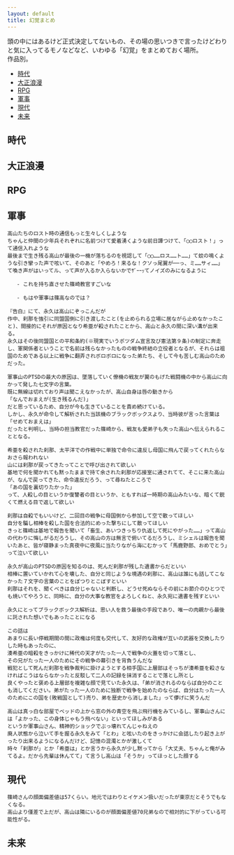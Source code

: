 ```yaml
---
layout: default
title: 幻覚まとめ
---
```

頭の中にはあるけど正式決定してないもの、その場の思いつきで言ったけどわりと気に入ってるモノなどなど、いわゆる「幻覚」をまとめておく場所。<br>
作品別。

- [時代](#時代)
- [大正浪漫](#大正浪漫)
- [RPG](#RPG)
- [軍事](#軍事)
- [現代](#現代)
- [未来](#未来)


<a name="時代"></a>
## 時代


<a name="大正浪漫"></a>
## 大正浪漫

<a name="RPG"></a>
## RPG

<a name="軍事"></a>
## 軍事
 ```
 高山たちのロスト時の通信もっと生々しくしような
ちゃんと仲間の少年兵それぞれに名前つけて愛着湧くような前日譚つけて、「◯◯ロスト！」って通信入れような
最後まで生き残る高山が最後の一機が落ちるのを視認して「◯◯……ロス……ト……」て蚊の鳴くような引き攣った声で呟いて、そのあと「やめろ！来るな！クソっ尾翼が──っ、ミ……サィ……」て喚き声がはいってル、って声が入るか入らないかでｻﾞｰｰｯてノイズのみになるように

    - これを持ち直させた篠崎教官すごいな

    - もはや軍事は篠高なのでは？
 ```

````
『告白』にて、永久は高山にぞっこんだが
作中、刹那を強引に同盟国側に引き渡したこと(を止められる立場に居ながら止めなかったこと)、間接的にそれが原因となり希亜が殺されたことから、高山と永久の間に深い溝が出来る。
永久はその後同盟国との平和条約(※現実でいうポツダム宣言及び憲法第９条)の制定に奔走し、軍関係者ということで名前は残らなかったものの戦争終結の立役者となるが、それらは祖国のためである以上に戦争に翻弄されボロボロになった弟たち、そして今も苦しむ高山のためだった。
````

```
軍事山のPTSDの最大の原因は、墜落していく僚機の戦友が翼のもげた戦闘機の中から高山に向かって発した七文字の言葉。
既に無線は切れており声は聞こえなかったが、高山自身は唇の動きから
「なんでおまえが(生き残るんだ)」
だと思っているため、自分が今も生きていることを責め続けている。
しかし、永久が命令して解析された当該機のブラックボックスより、当時彼が言った言葉は
「せめておまえは」
だったと判明し、当時の担当教官だった篠崎から、戦友も愛弟子も失った高山へ伝えられることとなる。
````

````
希亜を殺された刹那、太平洋での作戦中に単独で命令に違反し母国に飛んで戻ってくれたらなおさら報われない
山には刹那が戻ってきたってことで呼び出されて欲しい
基地で何を聞かれても黙ったままで持て余された刹那が応接室に通されてて、そこに来た高山が、なんで戻ってきた、命令違反だろう、って尋ねたところで
「あの国を裏切りたかった」
って、人殺しの目というか復讐者の目というか、ともすれば一時期の高山みたいな、暗くて鋭くて燃える目で返して欲しい
````

````
刹那は自殺でもいいけど、二回目の戦争に母国側から参加して空で散ってほしい
自分を騙し相棒を殺した国を合法的にめった撃ちにして散ってほしい
きっと篠崎は基地で報告を聞いて「畜生、あいつきっちり仇返して死にやがった……」って高山の代わりに悔しがるだろうし、その高山の方は無言で俯いてるだろうし、ミシェルは報告を聞いたあと、皆が寝静まった真夜中に夜風に当たりながら海にむかって「馬鹿野郎、おめでとう」って泣いて欲しい
````

````
永久が高山のPTSDの原因を知るのは、死んだ刹那が残した遺書からだといい
相棒に置いていかれて心を壊した、自分と同じような境遇の刹那に、高山は誰にも話してこなかった７文字の言葉のことをぽつりとこぼすといい
刹那はそれを、聞くべきは自分じゃないと判断し、どうせ死ぬならその前にお節介のひとつでも焼いてやろうと、同時に、自分の大事な教官をよろしくねと、永久宛に遺書を残すといい

永久にとってブラックボックス解析は、思い人を救う最後の手段であり、唯一の肉親から最後に託された想いでもあったことになる
````

````
この話は
あまりに長い停戦期間の間に政権は何度も交代して、友好的な政権が互いの武器を交換したりした時もあったのに、
湊希亜の暗殺をきっかけに稀代の天才がたった一人で戦争の火蓋を切って落とし、
その兄がたった一人のためにその戦争の幕引きを背負うんだな
戦犯として死んだ刹那を戦争裁判に掛けようとする相手国に上層部はそっちが湊希亜を殺さなければこうはならなかったと反駁して二人の記録を抹消することで落とし所とし
良くやったと褒める上層部を複雑な顔で見ていた永久は、「弟が消されるのならば自分のことも消してください。弟がたった一人のために独断で戦争を始めたのならば、自分はたった一人のためにこの国を(敗戦国として)売り、弟を歴史から消しました」って儚げに笑うんだ
````

````
高山は真っ白な部屋でベッドの上から窓の外の青空を飛ぶ飛行機をみているし、軍事山さんには「よかった、この身体じゃもう飛べない」といってほしみがある
というか軍事山さん、精神的ショックでぶっ壊れてんじゃねえの
廃人状態から泣いて手を握る永久をみて「とわ」と呟いたのをきっかけに会話したり起き上がったり出来るようになるんだけど、記憶の混濁とかが激しくて
時々「刹那が」とか「希亜は」とか言うから永久が少し黙ってから「大丈夫、ちゃんと俺がみてるよ。だから先輩は休んてて」て言うし高山は「そうか」ってほっとした顔する
````


<a name="現代"></a>
## 現代

```2019-02-16
篠崎さんの顔面偏差値は57くらい。地元ではわりとイケメン扱いだったが東京だとそうでもなくなる。
高山より僅差で上だが、高山は隣にいるのが顔面偏差値70兄弟なので相対的に下がっている可能性がる。
```


<a name="未来"></a>
## 未来